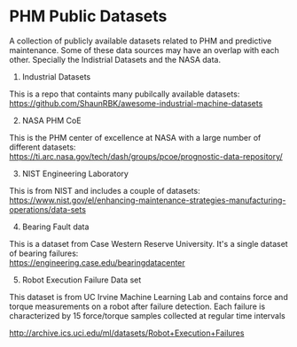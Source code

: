 # PHM Public Datasets
A collection of publicly available datasets related to PHM and predictive maintenance. Some of these data sources may have an overlap with each other. Specially the Indistrial Datasets and the NASA data. 

1. Industrial Datasets

This is a repo that containts many pubilcally available datasets: </br>
https://github.com/ShaunRBK/awesome-industrial-machine-datasets 

2. NASA PHM CoE

This is the PHM center of excellence at NASA with a large number of different datasets: </br>
https://ti.arc.nasa.gov/tech/dash/groups/pcoe/prognostic-data-repository/ 

3. NIST Engineering Laboratory

This is from NIST and includes a couple of datasets: <br>
https://www.nist.gov/el/enhancing-maintenance-strategies-manufacturing-operations/data-sets 

4. Bearing Fault data

This is a dataset from Case Western Reserve University. It's a single dataset of bearing failures: <br>
https://engineering.case.edu/bearingdatacenter

5. Robot Execution Failure Data set

This dataset is from UC Irvine Machine Learning Lab and contains force and torque measurements on a robot after failure detection. Each failure is characterized by 15 force/torque samples collected at regular time intervals

http://archive.ics.uci.edu/ml/datasets/Robot+Execution+Failures
